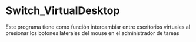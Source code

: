 # Switch_VirtualDesktop
Este programa tiene como función intercambiar entre escritorios virtuales al presionar los botones laterales del mouse en el administrador de tareas
